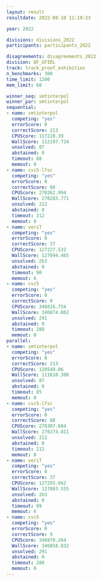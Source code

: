 ```yaml
---
layout: result
resultdate: 2022-08-10 11:19:33

year: 2022

divisions: divisions_2022
participants: participants_2022

disagreements: disagreements_2022
division: QF_UFIDL
track: track_proof_exhibition
n_benchmarks: 300
time_limit: 1200
mem_limit: 60

winner_seq: smtinterpol
winner_par: smtinterpol
sequential:
- name: smtinterpol
  competing: "yes"
  errorScore: 0
  correctScore: 213
  CPUScore: 117228.39
  WallScore: 112197.734
  unsolved: 87
  abstained: 0
  timeout: 88
  memout: 0
- name: cvc5-lfsc
  competing: "yes"
  errorScore: 0
  correctScore: 88
  CPUScore: 270262.994
  WallScore: 270283.771
  unsolved: 212
  abstained: 0
  timeout: 212
  memout: 0
- name: veriT
  competing: "yes"
  errorScore: 0
  correctScore: 37
  CPUScore: 127227.532
  WallScore: 127094.465
  unsolved: 263
  abstained: 0
  timeout: 90
  memout: 6
- name: cvc5
  competing: "yes"
  errorScore: 0
  correctScore: 9
  CPUScore: 346816.754
  WallScore: 346874.062
  unsolved: 291
  abstained: 0
  timeout: 288
  memout: 0
parallel:
- name: smtinterpol
  competing: "yes"
  errorScore: 0
  correctScore: 213
  CPUScore: 120549.06
  WallScore: 111610.308
  unsolved: 87
  abstained: 0
  timeout: 85
  memout: 0
- name: cvc5-lfsc
  competing: "yes"
  errorScore: 0
  correctScore: 88
  CPUScore: 270307.604
  WallScore: 270274.811
  unsolved: 212
  abstained: 0
  timeout: 212
  memout: 0
- name: veriT
  competing: "yes"
  errorScore: 0
  correctScore: 37
  CPUScore: 127255.662
  WallScore: 127083.555
  unsolved: 263
  abstained: 0
  timeout: 89
  memout: 6
- name: cvc5
  competing: "yes"
  errorScore: 0
  correctScore: 9
  CPUScore: 346878.264
  WallScore: 346858.832
  unsolved: 291
  abstained: 0
  timeout: 288
  memout: 0
---
```

